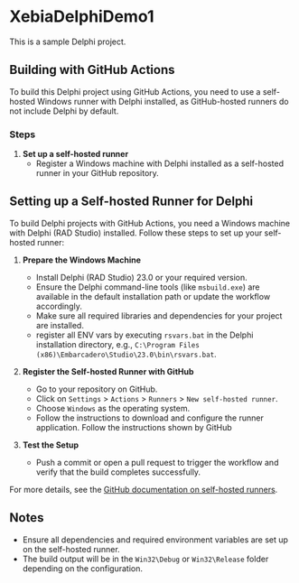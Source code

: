 # XebiaDelphiDemo1

This is a sample Delphi project.

## Building with GitHub Actions

To build this Delphi project using GitHub Actions, you need to use a self-hosted Windows runner with Delphi installed, as GitHub-hosted runners do not include Delphi by default.

### Steps

1. **Set up a self-hosted runner**
   - Register a Windows machine with Delphi installed as a self-hosted runner in your GitHub repository.

## Setting up a Self-hosted Runner for Delphi

To build Delphi projects with GitHub Actions, you need a Windows machine with Delphi (RAD Studio) installed. Follow these steps to set up your self-hosted runner:

1. **Prepare the Windows Machine**
   - Install Delphi (RAD Studio) 23.0 or your required version.
   - Ensure the Delphi command-line tools (like `msbuild.exe`) are available in the default installation path or update the workflow accordingly.
   - Make sure all required libraries and dependencies for your project are installed.
   - register all ENV vars by executing `rsvars.bat` in the Delphi installation directory, e.g., `C:\Program Files (x86)\Embarcadero\Studio\23.0\bin\rsvars.bat`.

2. **Register the Self-hosted Runner with GitHub**
   - Go to your repository on GitHub.
   - Click on `Settings` > `Actions` > `Runners` > `New self-hosted runner`.
   - Choose `Windows` as the operating system.
   - Follow the instructions to download and configure the runner application. Follow the instructions shown by GitHub

4. **Test the Setup**
   - Push a commit or open a pull request to trigger the workflow and verify that the build completes successfully.

For more details, see the [GitHub documentation on self-hosted runners](https://docs.github.com/en/actions/hosting-your-own-runners/about-self-hosted-runners).

## Notes
- Ensure all dependencies and required environment variables are set up on the self-hosted runner.
- The build output will be in the `Win32\Debug` or `Win32\Release` folder depending on the configuration.

